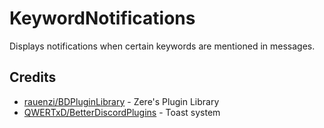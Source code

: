 # KeywordNotifications

Displays notifications when certain keywords are mentioned in messages.

## Credits

- [rauenzi/BDPluginLibrary](https://github.com/rauenzi/BDPluginLibrary) - Zere's Plugin Library
- [QWERTxD/BetterDiscordPlugins](https://github.com/QWERTxD/BetterDiscordPlugins) - Toast system
